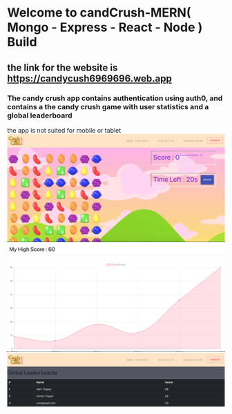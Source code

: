#  Welcome to candCrush-MERN( Mongo - Express - React - Node ) Build
## the link for the website is https://candycush6969696.web.app
### The candy crush app contains authentication using auth0, and contains a the candy crush game with user statistics and a global leaderboard

 the app is not suited for mobile or tablet
![](/s3.png)
![](/s2.png)
![](/s1.png)
